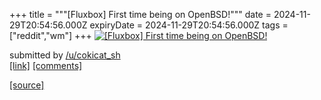+++
title = """[Fluxbox] First time being on OpenBSD!"""
date = 2024-11-29T20:54:56.000Z
expiryDate = 2024-11-29T20:54:56.000Z
tags = ["reddit","wm"]
+++
[![[Fluxbox] First time being on OpenBSD!](https://preview.redd.it/jsotz9a2mw3e1.png?width=640&crop=smart&auto=webp&s=17eb182212358fbd73877ad0d42958d3c4117737 "[Fluxbox] First time being on OpenBSD!")](https://www.reddit.com/r/unixporn/comments/1h2vlu5/fluxbox_first_time_being_on_openbsd/)

submitted by [/u/cokicat\_sh](https://www.reddit.com/user/cokicat_sh)  
[\[link\]](https://i.redd.it/jsotz9a2mw3e1.png) [\[comments\]](https://www.reddit.com/r/unixporn/comments/1h2vlu5/fluxbox_first_time_being_on_openbsd/)

[[source]](https://www.reddit.com/r/unixporn/comments/1h2vlu5/fluxbox_first_time_being_on_openbsd/)
